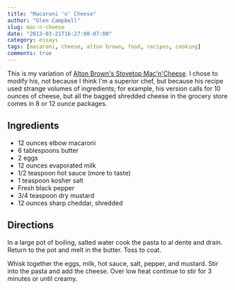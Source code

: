 ```yaml
---
title: "Macaroni 'n' Cheese"
author: "Glen Campbell"
slug: mac-n-cheese
date: "2013-03-21T16:27:00-07:00"
category: essays
tags: [macaroni, cheese, alton brown, food, recipes, cooking]
comments: true
---
```

This is my variation of [Alton Brown's Stovetop Mac'n'Cheese](http://www.foodnetwork.com/recipes/alton-brown/stove-top-mac-n-cheese-recipe/index.html).  I chose to modify his, not because I think I'm a superior chef, but because his recipe used strange volumes of ingredients; for example, his version calls for 10 ounces of cheese, but all the bagged shredded cheese in the grocery store comes in 8 or 12 ounce packages.

## Ingredients

* 12 ounces elbow macaroni
* 6 tablespoons butter
* 2 eggs
* 12 ounces evaporated milk
* 1/2 teaspoon hot sauce (more to taste)
* 1 teaspoon kosher salt
* Fresh black pepper
* 3/4 teaspoon dry mustard
* 12 ounces sharp cheddar, shredded

## Directions

In a large pot of boiling, salted water cook the pasta to al dente and drain. Return to the pot and melt in the butter. Toss to coat.

Whisk together the eggs, milk, hot sauce, salt, pepper, and mustard. Stir into the pasta and add the cheese. Over low heat continue to stir for 3 minutes or until creamy.

